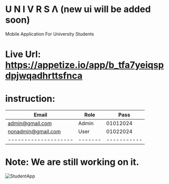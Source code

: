 # U N I V R S Λ (new ui will be added soon)
Mobile Application For University Students
# Live Url: https://appetize.io/app/b_tfa7yeiqspdpjwqadhrttsfnca
# instruction:
| Email              | Role  | Pass      |
|--------------------|-------|-----------|
| admin@gmail.com    | Admin | 01012024  |
| nonadmin@gmail.com | User  | 01022024  |
|--------------------|-------|-----------|
# Note: We are still working on it.
![StudentApp](https://github.com/user-attachments/assets/f72d4d2c-d1ba-4407-b072-e81067c13ad7)


